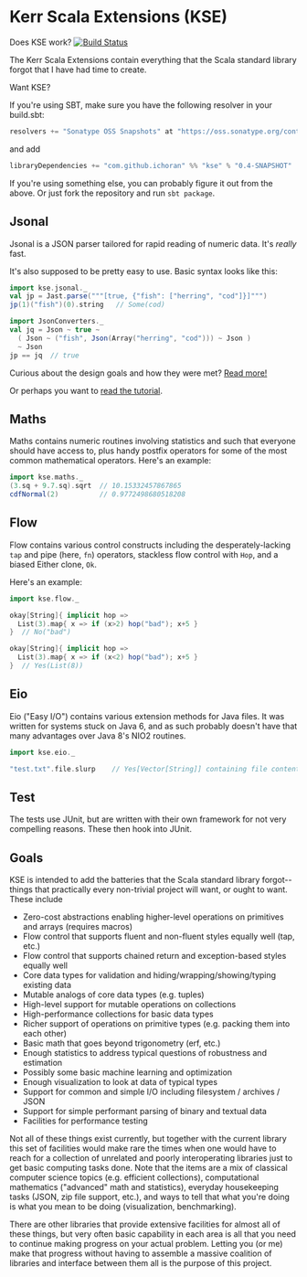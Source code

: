 # Kerr Scala Extensions (KSE)

Does KSE work? [![Build Status](https://semaphoreci.com/api/v1/ichoran/kse/branches/master/badge.svg)](https://semaphoreci.com/ichoran/kse)

The Kerr Scala Extensions contain everything that the Scala standard library forgot that I have had time to create.

Want KSE?

If you're using SBT, make sure you have the following resolver in your build.sbt:

```scala
resolvers += "Sonatype OSS Snapshots" at "https://oss.sonatype.org/content/repositories/snapshots"
```

and add

```scala
libraryDependencies += "com.github.ichoran" %% "kse" % "0.4-SNAPSHOT"
```

If you're using something else, you can probably figure it out from the above.  Or just fork the repository and run `sbt package`.


## Jsonal

Jsonal is a JSON parser tailored for rapid reading of numeric data.  It's _really_ fast.

It's also supposed to be pretty easy to use.  Basic syntax looks like this:

```scala
import kse.jsonal._
val jp = Jast.parse("""[true, {"fish": ["herring", "cod"]}]""")
jp(1)("fish")(0).string   // Some(cod)

import JsonConverters._
val jq = Json ~ true ~
  ( Json ~ ("fish", Json(Array("herring", "cod"))) ~ Json )
  ~ Json
jp == jq  // true
```

Curious about the design goals and how they were met?  [Read more!](docs/Principles_of_Jsonal.md)

Or perhaps you want to [read the tutorial](docs/Jsonal_Tutorial.md).

## Maths

Maths contains numeric routines involving statistics and such that everyone
should have access to, plus handy postfix operators for some of the most
common mathematical operators.  Here's an example:

```scala
import kse.maths._
(3.sq + 9.7.sq).sqrt  // 10.15332457867865
cdfNormal(2)          // 0.9772498680518208
```

## Flow

Flow contains various control constructs including the desperately-lacking
`tap` and pipe (here, `fn`) operators, stackless flow control with `Hop`, and
a biased Either clone, `Ok`.

Here's an example:

```scala
import kse.flow._

okay[String]{ implicit hop =>
  List(3).map{ x => if (x>2) hop("bad"); x+5 }
}  // No("bad")

okay[String]{ implicit hop =>
  List(3).map{ x => if (x<2) hop("bad"); x+5 }
}  // Yes(List(8))
```

## Eio

Eio ("Easy I/O") contains various extension methods for Java files.  It was
written for systems stuck on Java 6, and as such probably doesn't have that
many advantages over Java 8's NIO2 routines.

```scala
import kse.eio._

"test.txt".file.slurp    // Yes[Vector[String]] containing file contents
```

## Test

The tests use JUnit, but are written with their own framework for not very
compelling reasons.  These then hook into JUnit.

## Goals

KSE is intended to add the batteries that the Scala standard library forgot--things
that practically every non-trivial project will want, or ought to want.  These include

* Zero-cost abstractions enabling higher-level operations on primitives and arrays (requires macros)
* Flow control that supports fluent and non-fluent styles equally well (tap, etc.)
* Flow control that supports chained return and exception-based styles equally well
* Core data types for validation and hiding/wrapping/showing/typing existing data
* Mutable analogs of core data types (e.g. tuples)
* High-level support for mutable operations on collections
* High-performance collections for basic data types
* Richer support of operations on primitive types (e.g. packing them into each other)
* Basic math that goes beyond trigonometry (erf, etc.)
* Enough statistics to address typical questions of robustness and estimation
* Possibly some basic machine learning and optimization
* Enough visualization to look at data of typical types
* Support for common and simple I/O including filesystem / archives / JSON
* Support for simple performant parsing of binary and textual data
* Facilities for performance testing

Not all of these things exist currently, but together with the current library this set of
facilities would make rare the times when one would have to reach for a collection of unrelated
and poorly interoperating libraries just to get basic computing tasks done.  Note that the
items are a mix of classical computer science topics (e.g. efficient collections), 
computational mathematics ("advanced" math and statistics), everyday housekeeping tasks
(JSON, zip file support, etc.), and ways to tell that what you're doing is what you mean
to be doing (visualization, benchmarking).

There are other libraries that provide extensive facilities for almost all of these things,
but very often basic capability in each area is all that you need to continue making progress
on your actual problem.  Letting you (or me) make that progress without having to
assemble a massive coalition of libraries and interface between them all is the purpose
of this project.
